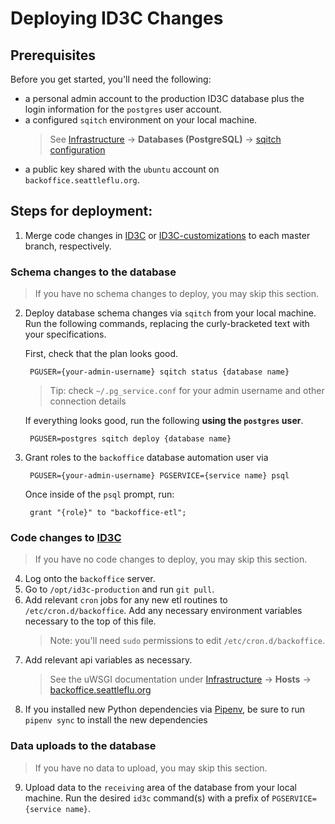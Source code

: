 # Deploying ID3C Changes

## Prerequisites
Before you get started, you'll need the following:

* a personal admin account to the production ID3C database plus the login information for the `postgres` user account.
* a configured `sqitch` environment on your local machine.
  > See [Infrastructure] → **Databases (PostgreSQL)** → [sqitch configuration]
* a public key shared with the `ubuntu` account on `backoffice.seattleflu.org`.

## Steps for deployment:
1. Merge code changes in [ID3C] or [ID3C-customizations] to each master branch, respectively.

### Schema changes to the database
> If you have no schema changes to deploy, you may skip this section.
2. Deploy database schema changes via `sqitch` from your local machine.
   Run the following commands, replacing the curly-bracketed text with your specifications.

   First, check that the plan looks good.

        PGUSER={your-admin-username} sqitch status {database name}

   > Tip: check `~/.pg_service.conf` for your admin username and other connection details

   If everything looks good, run the following **using the `postgres` user**.

        PGUSER=postgres sqitch deploy {database name}

3. Grant roles to the `backoffice` database automation user via

        PGUSER={your-admin-username} PGSERVICE={service name} psql

   Once inside of the `psql` prompt, run:

        grant "{role}" to "backoffice-etl";


### Code changes to [ID3C]
> If you have no code changes to deploy, you may skip this section.

4. Log onto the `backoffice` server.
5. Go to `/opt/id3c-production` and run `git pull`.
6. Add relevant `cron` jobs for any new etl routines to `/etc/cron.d/backoffice`.
   Add any necessary environment variables necessary to the top of this file.
   > Note: you'll need `sudo` permissions to edit `/etc/cron.d/backoffice`.
7. Add relevant api variables as necessary.
   > See the uWSGI documentation under [Infrastructure] → **Hosts** → [backoffice.seattleflu.org]
8. If you installed new Python dependencies via [Pipenv], be sure to run `pipenv sync` to install the new dependencies


### Data uploads to the database
> If you have no data to upload, you may skip this section.

9. Upload data to the `receiving` area of the database from your local machine.
   Run the desired `id3c` command(s) with a prefix of `PGSERVICE={service name}`.


[Infrastructure]: ./infrastructure.md
[ID3C]: https://github.com/seattleflu/id3c
[ID3C-customizations]: https://github.com/seattleflu/id3c-customizations
[backoffice.seattleflu.org]: infrastructure.md#backofficeseattlefluorg
[sqitch configuration]: infrastructure.md#sqitch-configuration
[Pipenv]:https://pipenv.readthedocs.io/en/latest/
